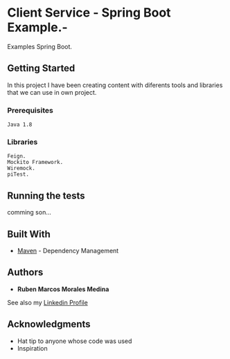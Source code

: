 # Client Service - Spring Boot Example.-

Examples Spring Boot.

## Getting Started

In this project I have been creating content with diferents tools and libraries that we can use in own project.

### Prerequisites

```
Java 1.8
```

### Libraries

```
Feign.
Mockito Framework.
Wiremock.
piTest.
```

## Running the tests

comming son...


## Built With

* [Maven](https://maven.apache.org/) - Dependency Management

## Authors

* **Ruben Marcos Morales Medina** 

See also my [Linkedin Profile](https://www.linkedin.com/in/rubenmarcosmoralesmedina/)

## Acknowledgments

* Hat tip to anyone whose code was used
* Inspiration
